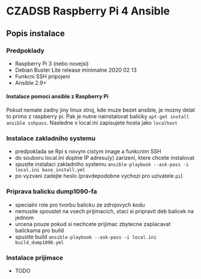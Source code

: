 # CZADSB Raspberry Pi 4 Ansible

## Popis instalace

### Predpoklady
 - Raspberry Pi 3 (nebo novejsi)
 - Debian Buster Lite release minimalne 2020 02 13
 - Funkcni SSH pripojeni
 - Ansible 2.9+

#### Instalace pomoci ansible z Raspberry Pi
Pokud nemate zadny jiny linux stroj, kde muze bezet ansible, je mozny delat to primo z raspberry pi.
Pak je nutne nainstalovat balicky `apt-get install ansible sshpass`. Nasledne v local.ini zapisujete hosta jako `localhost`

### Instalace zakladniho systemu
 - predpoklada se Rpi s novym cistym image a funkcnim SSH
 - do souboru local.ini doplne IP adresu(y) zarizeni, ktere chcete instalovat
 - spustte instalaci zakladniho systemu `ansible-playbook --ask-pass -i local.ini base_install.yml`
 - po vyzvani zadejte heslo (pravdepodobne vychozi pro uzivatele `pi`)


### Priprava balicku dump1090-fa
 - specialni role pro tvorbu balicku ze zdrojovych kodu
 - nemusite spoustet na vsech prijimacich, staci si pripravit deb balicek na jednom
 - urcena pouze pokud si nechcete prijimac zbytecne zaplacavat balickama pro build
 - spustte build `ansible-playbook --ask-pass -i local.ini build_dump1090.yml`

### Instalace prijimace
 - TODO
